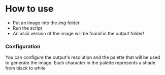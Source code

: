 # How to use

- Put an image into the *img* folder
- Run the script
- An ascii version of the image will be found in the output folder!

### Configuration

You can configure the output's resolution and the palette that will be used to generate the image. Each character in the palette represents a shade from black to white
